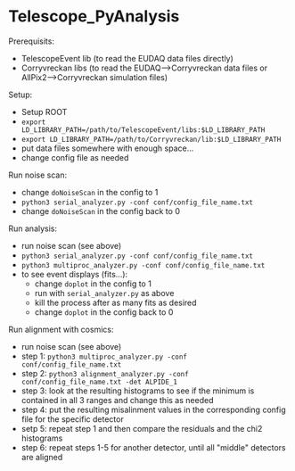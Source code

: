 # Telescope_PyAnalysis

Prerequisits:
- TelescopeEvent lib (to read the EUDAQ data files directly)
- Corryvreckan libs (to read the EUDAQ-->Corryvreckan data files or AllPix2-->Corryvreckan simulation files)

Setup:
- Setup ROOT
- `export LD_LIBRARY_PATH=/path/to/TelescopeEvent/libs:$LD_LIBRARY_PATH`
- `export LD_LIBRARY_PATH=/path/to/Corryvreckan/lib:$LD_LIBRARY_PATH`
- put data files somewhere with enough space...
- change config file as needed

Run noise scan:
- change `doNoiseScan` in the config to 1
- `python3 serial_analyzer.py -conf conf/config_file_name.txt`
- change `doNoiseScan` in the config back to 0

Run analysis:
- run noise scan (see above)
- `python3 serial_analyzer.py -conf conf/config_file_name.txt`
- `python3 multiproc_analyzer.py -conf conf/config_file_name.txt`
- to see event displays (fits...):
  - change `doplot` in the config to 1
  - run with `serial_analyzer.py` as above
  - kill the process after as many fits as desired
  - change `doplot` in the config back to 0

Run alignment with cosmics:
- run noise scan (see above)
- step 1: `python3 multiproc_analyzer.py -conf conf/config_file_name.txt`
- step 2: `python3 alignment_analyzer.py -conf conf/config_file_name.txt -det ALPIDE_1`
- step 3: look at the resulting histograms to see if the minimum is contained in all 3 ranges and change this as needed
- step 4: put the resulting misalinment values in the corresponding config file for the specific detector
- setp 5: repeat step 1 and then compare the residuals and the chi2 histograms
- step 6: repeat steps 1-5 for another detector, until all "middle" detectors are aligned
